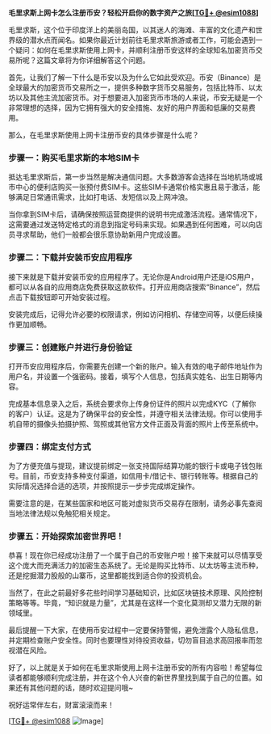 **毛里求斯上网卡怎么注册币安？轻松开启你的数字资产之旅[[TG💪+ @esim1088](https://t.me/s/esim1088)]**

毛里求斯，这个位于印度洋上的美丽岛国，以其迷人的海滩、丰富的文化遗产和世界级的潜水点而闻名。如果你最近计划前往毛里求斯旅游或者工作，可能会遇到一个疑问：如何在毛里求斯使用上网卡，并顺利注册币安这样的全球知名加密货币交易所呢？这篇文章将为你详细解答这个问题。

首先，让我们了解一下什么是币安以及为什么它如此受欢迎。币安（Binance）是全球最大的加密货币交易所之一，提供多种数字货币交易服务，包括比特币、以太坊以及其他主流加密货币。对于想要进入加密货币市场的人来说，币安无疑是一个非常理想的选择，因为它拥有强大的安全措施、友好的用户界面和低廉的交易费用。

那么，在毛里求斯使用上网卡注册币安的具体步骤是什么呢？

### 步骤一：购买毛里求斯的本地SIM卡

抵达毛里求斯后，第一步当然是解决通信问题。大多数游客会选择在当地机场或城市中心的便利店购买一张预付费SIM卡。这些SIM卡通常价格实惠且易于激活，能够满足日常通讯需求，比如打电话、发短信以及上网冲浪。

当你拿到SIM卡后，请确保按照运营商提供的说明书完成激活流程。通常情况下，这需要通过发送特定格式的消息到指定号码来实现。如果遇到任何困难，可以向店员寻求帮助，他们一般都会很乐意协助新用户完成设置。

### 步骤二：下载并安装币安应用程序

接下来就是下载并安装币安的应用程序了。无论你是Android用户还是iOS用户，都可以从各自的应用商店免费获取这款软件。打开应用商店搜索“Binance”，然后点击下载按钮即可开始安装过程。

安装完成后，记得允许必要的权限请求，例如访问相机、存储空间等，以便后续操作更加顺畅。

### 步骤三：创建账户并进行身份验证

打开币安应用程序后，你需要先创建一个新的账户。输入有效的电子邮件地址作为用户名，并设置一个强密码。接着，填写个人信息，包括真实姓名、出生日期等内容。

完成基本信息录入之后，系统会要求你上传身份证件的照片以完成KYC（了解你的客户）认证。这是为了确保平台的安全性，并遵守相关法律法规。你可以使用手机自带的摄像头拍摄护照、驾照或其他官方文件正面及背面的照片上传至系统中。

### 步骤四：绑定支付方式

为了方便充值与提现，建议提前绑定一张支持国际结算功能的银行卡或电子钱包账号。目前，币安支持多种支付渠道，如信用卡/借记卡、银行转账等。根据自己的实际情况选择合适的选项，并按照提示一步步完成绑定操作。

需要注意的是，在某些国家和地区可能对虚拟货币交易存在限制，请务必事先查阅当地法律法规以免触犯相关规定。

### 步骤五：开始探索加密世界吧！

恭喜！现在你已经成功注册了一个属于自己的币安账户啦！接下来就可以尽情享受这个庞大而充满活力的加密生态系统了。无论是购买比特币、以太坊等主流币种，还是挖掘潜力股般的山寨币，这里都能找到适合你的投资机会。

当然了，在此之前最好多花些时间学习基础知识，比如区块链技术原理、风险控制策略等等。毕竟，“知识就是力量”，尤其是在这样一个变化莫测却又潜力无限的新领域里。

最后提醒一下大家，在使用币安过程中一定要保持警惕，避免泄露个人隐私信息，并定期检查账户安全性。同时也要理性对待投资收益，切勿盲目追求高回报率而忽视潜在风险。

好了，以上就是关于如何在毛里求斯使用上网卡注册币安的所有内容啦！希望每位读者都能够顺利完成注册，并在这个令人兴奋的新世界里找到属于自己的位置。如果还有其他问题的话，随时欢迎提问哦~

祝好运常伴左右，财富滚滚而来！

[[TG💪+ @esim1088](https://t.me/s/esim1088) ![Image](https://i.postimg.cc/4NQfJmqS/Snipaste-2025-05-13-00-14-12.png)]